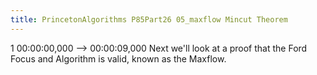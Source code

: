 ```yaml
---
title: PrincetonAlgorithms P85Part26 05_maxflow Mincut Theorem
---
```


1
00:00:00,000 --> 00:00:09,000
Next we'll look at a proof that the Ford Focus and Algorithm is valid, known as the Maxflow.

